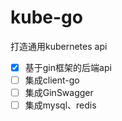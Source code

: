 # kube-go

打造通用kubernetes api

- [x] 基于gin框架的后端api
- [ ] 集成client-go
- [ ] 集成GinSwagger
- [ ] 集成mysql、redis